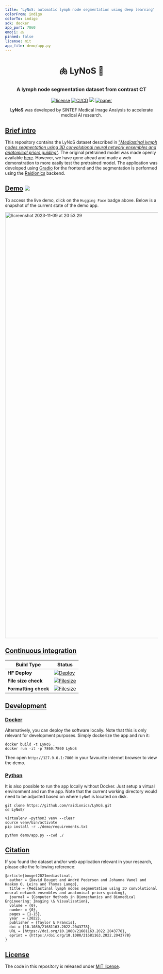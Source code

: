 ```yaml
---
title: 'LyNoS: automatic lymph node segmentation using deep learning'
colorFrom: indigo
colorTo: indigo
sdk: docker
app_port: 7860
emoji: 🫁
pinned: false
license: mit
app_file: demo/app.py
---
```


<div align="center">
<h1 align="center">🫁 LyNoS 🤗</h1>
<h3 align="center">A lymph node segmentation dataset from contrast CT</h3>

[![license](https://img.shields.io/github/license/DAVFoundation/captain-n3m0.svg?style=flat-square)](https://github.com/raidionics/LyNoS/blob/main/LICENSE.md)
[![CI/CD](https://github.com/raidionics/LyNoS/actions/workflows/deploy.yml/badge.svg)](https://github.com/raidionics/LyNoS/actions/workflows/deploy.yml)
<a target="_blank" href="https://huggingface.co/spaces/andreped/LyNoS"><img src="https://img.shields.io/badge/🤗%20Hugging%20Face-Spaces-yellow.svg"></a>
[![paper](https://img.shields.io/badge/paper-pdf-D12424)](https://doi.org/10.1080/21681163.2022.2043778)

**LyNoS** was developed by SINTEF Medical Image Analysis to accelerate medical AI research.

</div>

## [Brief intro](https://github.com/raidionics/LyNoS#brief-intro)

This repository contains the LyNoS dataset described in ["_Mediastinal lymph nodes segmentation using 3D convolutional neural network ensembles and anatomical priors guiding_"](https://doi.org/10.1080/21681163.2022.2043778). The original pretrained model was made openly available [here](https://github.com/dbouget/ct_mediastinal_structures_segmentation). However, we have gone ahead and made a web demonstration to more easily test the pretrained model. The application was developed using [Gradio](https://www.gradio.app) for the frontend and the segmentation is performed using the [Raidionics](https://raidionics.github.io/) backend.

## [Demo](https://github.com/raidionics/LyNoS#demo) <a target="_blank" href="https://huggingface.co/spaces/andreped/LyNoS"><img src="https://img.shields.io/badge/🤗%20Hugging%20Face-Spaces-yellow.svg"></a>

To access the live demo, click on the `Hugging Face` badge above. Below is a snapshot of the current state of the demo app.

<img width="1400" alt="Screenshot 2023-11-09 at 20 53 29" src="https://github.com/raidionics/LyNoS/assets/29090665/ce661da0-d172-4481-b9b5-8b3e29a9fc1f">

## [Continuous integration](https://github.com/raidionics/LyNoS#continuous-integration)

| Build Type | Status |
| - | - |
| **HF Deploy** | [![Deploy](https://github.com/raidionics/LyNoS/workflows/Deploy/badge.svg)](https://github.com/raidionics/LyNoS/actions) |
| **File size check** | [![Filesize](https://github.com/raidionics/LyNoS/workflows/Check%20file%20size/badge.svg)](https://github.com/raidionics/LyNoS/actions) |
| **Formatting check** | [![Filesize](https://github.com/raidionics/LyNoS/workflows/Linting/badge.svg)](https://github.com/raidionics/LyNoS/actions) |

## [Development](https://github.com/raidionics/LyNoS#development)

### [Docker](https://github.com/raidionics/LyNoS#docker)

Alternatively, you can deploy the software locally. Note that this is only relevant for development purposes. Simply dockerize the app and run it:

```
docker build -t LyNoS .
docker run -it -p 7860:7860 LyNoS
```

Then open `http://127.0.0.1:7860` in your favourite internet browser to view the demo.

### [Python](https://github.com/raidionics/LyNoS#python)

It is also possible to run the app locally without Docker. Just setup a virtual environment and run the app.
Note that the current working directory would need to be adjusted based on where `LyNoS` is located on disk.

```
git clone https://github.com/raidionics/LyNoS.git
cd LyNoS/

virtualenv -python3 venv --clear
source venv/bin/activate
pip install -r ./demo/requirements.txt

python demo/app.py --cwd ./
```

## [Citation](https://github.com/raidionics/LyNoS#citation)

If you found the dataset and/or web application relevant in your research, please cite the following reference:
```
@article{bouget2021mediastinal,
  author = {David Bouget and André Pedersen and Johanna Vanel and Haakon O. Leira and Thomas Langø},
  title = {Mediastinal lymph nodes segmentation using 3D convolutional neural network ensembles and anatomical priors guiding},
  journal = {Computer Methods in Biomechanics and Biomedical Engineering: Imaging \& Visualization},
  volume = {0},
  number = {0},
  pages = {1-15},
  year  = {2022},
  publisher = {Taylor & Francis},
  doi = {10.1080/21681163.2022.2043778},
  URL = {https://doi.org/10.1080/21681163.2022.2043778},
  eprint = {https://doi.org/10.1080/21681163.2022.2043778}
}
```

## [License](https://github.com/raidionics/LyNoS#license)

The code in this repository is released under [MIT license](https://github.com/raidionics/LyNoS/blob/main/LICENSE.md).
